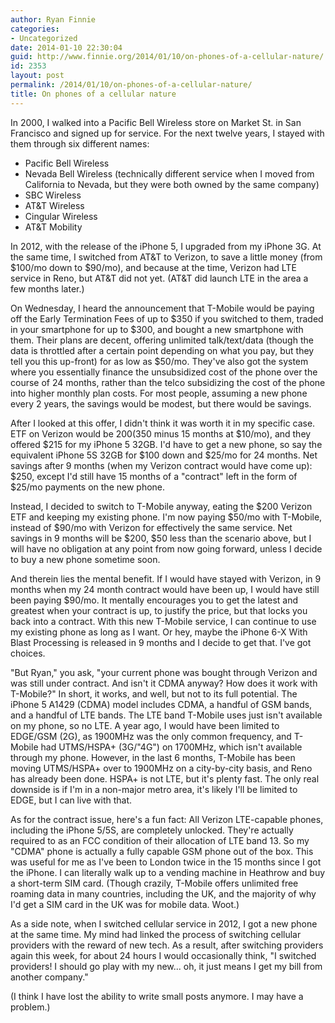 ```yaml
---
author: Ryan Finnie
categories:
- Uncategorized
date: 2014-01-10 22:30:04
guid: http://www.finnie.org/2014/01/10/on-phones-of-a-cellular-nature/
id: 2353
layout: post
permalink: /2014/01/10/on-phones-of-a-cellular-nature/
title: On phones of a cellular nature
---
```

In 2000, I walked into a Pacific Bell Wireless store on Market St. in San Francisco and signed up for service. For the next twelve years, I stayed with them through six different names:

  * Pacific Bell Wireless
  * Nevada Bell Wireless (technically different service when I moved from California to Nevada, but they were both owned by the same company)
  * SBC Wireless
  * AT&T Wireless
  * Cingular Wireless
  * AT&T Mobility

In 2012, with the release of the iPhone 5, I upgraded from my iPhone 3G. At the same time, I switched from AT&T to Verizon, to save a little money (from $100/mo down to $90/mo), and because at the time, Verizon had LTE service in Reno, but AT&T did not yet. (AT&T did launch LTE in the area a few months later.)

On Wednesday, I heard the announcement that T-Mobile would be paying off the Early Termination Fees of up to $350 if you switched to them, traded in your smartphone for up to $300, and bought a new smartphone with them. Their plans are decent, offering unlimited talk/text/data (though the data is throttled after a certain point depending on what you pay, but they tell you this up-front) for as low as $50/mo. They've also got the system where you essentially finance the unsubsidized cost of the phone over the course of 24 months, rather than the telco subsidizing the cost of the phone into higher monthly plan costs. For most people, assuming a new phone every 2 years, the savings would be modest, but there would be savings.

After I looked at this offer, I didn't think it was worth it in my specific case. ETF on Verizon would be $200 ($350 minus 15 months at $10/mo), and they offered $215 for my iPhone 5 32GB. I'd have to get a new phone, so say the equivalent iPhone 5S 32GB for $100 down and $25/mo for 24 months. Net savings after 9 months (when my Verizon contract would have come up): $250, except I'd still have 15 months of a "contract" left in the form of $25/mo payments on the new phone.

Instead, I decided to switch to T-Mobile anyway, eating the $200 Verizon ETF and keeping my existing phone. I'm now paying $50/mo with T-Mobile, instead of $90/mo with Verizon for effectively the same service. Net savings in 9 months will be $200, $50 less than the scenario above, but I will have no obligation at any point from now going forward, unless I decide to buy a new phone sometime soon.

And therein lies the mental benefit. If I would have stayed with Verizon, in 9 months when my 24 month contract would have been up, I would have still been paying $90/mo. It mentally encourages you to get the latest and greatest when your contract is up, to justify the price, but that locks you back into a contract. With this new T-Mobile service, I can continue to use my existing phone as long as I want. Or hey, maybe the iPhone 6-X With Blast Processing is released in 9 months and I decide to get that. I've got choices.

"But Ryan," you ask, "your current phone was bought through Verizon and was still under contract. And isn't it CDMA anyway? How does it work with T-Mobile?" In short, it works, and well, but not to its full potential. The iPhone 5 A1429 (CDMA) model includes CDMA, a handful of GSM bands, and a handful of LTE bands. The LTE band T-Mobile uses just isn't available on my phone, so no LTE. A year ago, I would have been limited to EDGE/GSM (2G), as 1900MHz was the only common frequency, and T-Mobile had UTMS/HSPA+ (3G/"4G") on 1700MHz, which isn't available through my phone. However, in the last 6 months, T-Mobile has been moving UTMS/HSPA+ over to 1900MHz on a city-by-city basis, and Reno has already been done. HSPA+ is not LTE, but it's plenty fast. The only real downside is if I'm in a non-major metro area, it's likely I'll be limited to EDGE, but I can live with that.

As for the contract issue, here's a fun fact: All Verizon LTE-capable phones, including the iPhone 5/5S, are completely unlocked. They're actually required to as an FCC condition of their allocation of LTE band 13. So my "CDMA" phone is actually a fully capable GSM phone out of the box. This was useful for me as I've been to London twice in the 15 months since I got the iPhone. I can literally walk up to a vending machine in Heathrow and buy a short-term SIM card. (Though crazily, T-Mobile offers unlimited free roaming data in many countries, including the UK, and the majority of why I'd get a SIM card in the UK was for mobile data. Woot.)

As a side note, when I switched cellular service in 2012, I got a new phone at the same time. My mind had linked the process of switching cellular providers with the reward of new tech. As a result, after switching providers again this week, for about 24 hours I would occasionally think, "I switched providers! I should go play with my new... oh, it just means I get my bill from another company."

(I think I have lost the ability to write small posts anymore. I may have a problem.)
